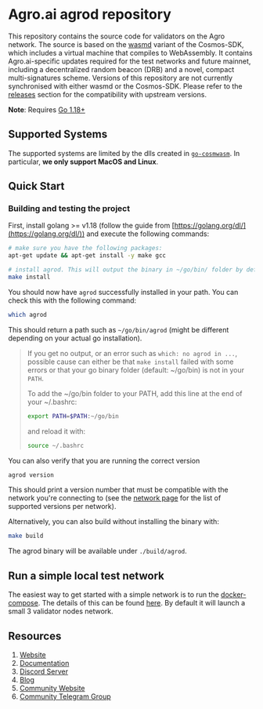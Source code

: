 # Agro.ai agrod repository

This repository contains the source code for validators on the Agro network. The source is based on the [wasmd](https://github.com/CosmWasm/wasmd) variant of the Cosmos-SDK, which includes a virtual machine that compiles to WebAssembly. It contains Agro.ai-specific updates required for the test networks and future mainnet, including a decentralized random beacon (DRB) and a novel, compact multi-signatures scheme. Versions of this repository are not currently synchronised with either wasmd or the Cosmos-SDK. Please refer to the [releases](https://github.com/Agroai/agrod/releases) section for the compatibility with upstream versions.

**Note**: Requires [Go 1.18+](https://golang.org/dl/)

## Supported Systems

The supported systems are limited by the dlls created in [`go-cosmwasm`](https://github.com/CosmWasm/go-cosmwasm). In particular, **we only support MacOS and Linux**.

## Quick Start

### Building and testing the project

First, install golang >= v1.18 (follow the guide from [https://golang.org/dl/](https://golang.org/dl/)) and execute the following commands:

```bash
# make sure you have the following packages:
apt-get update && apt-get install -y make gcc

# install agrod. This will output the binary in ~/go/bin/ folder by default.
make install
```

You should now have `agrod` successfully installed in your path. You can check this with the following command:

```bash
which agrod
```

This should return a path such as `~/go/bin/agrod` (might be different depending on your actual go installation).

> If you get no output, or an error such as `which: no agrod in ...`, possible cause can either be that `make install` failed with some errors or that your go binary folder (default: ~/go/bin) is not in your `PATH`.
>
> To add the ~/go/bin folder to your PATH, add this line at the end of your ~/.bashrc:
>
>```bash
>export PATH=$PATH:~/go/bin
>```
>
>and reload it with:
>
>```bash
>source ~/.bashrc
>```

You can also verify that you are running the correct version

```bash
agrod version
```

This should print a version number that must be compatible with the network you're connecting to (see the [network page](https://docs.Agro.ai/ledger_v2/live-networks/) for the list of supported versions per network).

Alternatively, you can also build without installing the binary with:

```bash
make build
```

The agrod binary will be available under `./build/agrod`.

## Run a simple local test network

The easiest way to get started with a simple network is to run the [docker-compose](https://docs.docker.com/compose/). The details of this can be found [here](https://github.com/Agroai/agrod/blob/master/docker-compose.yml). By default it will launch a small 3 validator nodes network.

## Resources

1. [Website](https://Agro.ai/)
2. [Documentation](https://docs.Agro.ai/ledger_v2/)
3. [Discord Server](https://discord.gg/UDzpBFa)
4. [Blog](https://Agro.ai/blog)
5. [Community Website](https://community.Agro.ai/)
6. [Community Telegram Group](https://t.me/Agro_ai)
